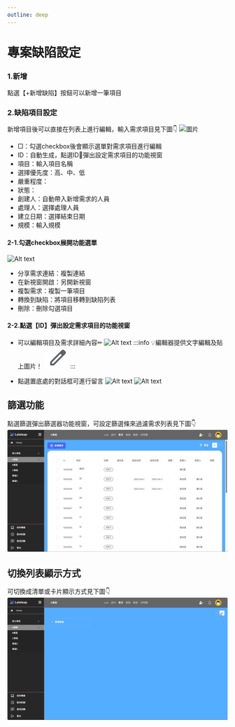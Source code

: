 ```yaml
---
outline: deep
---
```


# 專案缺陷設定


### 1.新增
點選【+新增缺陷】按鈕可以新增一筆項目

### 2.缺陷項目設定
新增項目後可以直接在列表上進行編輯，輸入需求項目見下圖👇
![圖片](bug01.gif)
- □：勾選checkbox後會顯示選單對需求項目進行編輯
- ID：自動生成，點選ID🔗彈出設定需求項目的功能視窗
- 項目：輸入項目名稱
- 選擇優先度：高、中、低
- 嚴重程度：
- 狀態：
-  創建人：自動帶入新增需求的人員
- 處理人：選擇處理人員
- 建立日期：選擇結束日期
- 規模：輸入規模

#### 2-1.勾選checkbox展開功能選單
![Alt text](bug02.png)
- 分享需求連結：複製連結
- 在新視窗開啟：另開新視窗
- 複製需求：複製一筆項目
- 轉換到缺陷：將項目移轉到缺陷列表
- 刪除：刪除勾選項目

#### 2-2.點選【ID】彈出設定需求項目的功能視窗

- 可以編輯項目及需求詳細內容✏
![Alt text](/public/set05.png)
:::info
:bulb:編輯器提供文字編輯及貼上圖片！
 ![Alt text](image.png)
:::

- 點選置底處的對話框可進行留言
![Alt text](set15.gif)
![Alt text](set16.png)

## 篩選功能

點選篩選彈出篩選器功能視窗，可設定篩選條來過濾需求列表見下圖👇
![圖片](set02.gif)

## 切換列表顯示方式

可切換成清單或卡片顯示方式見下圖👇
![圖片](set03.gif)




